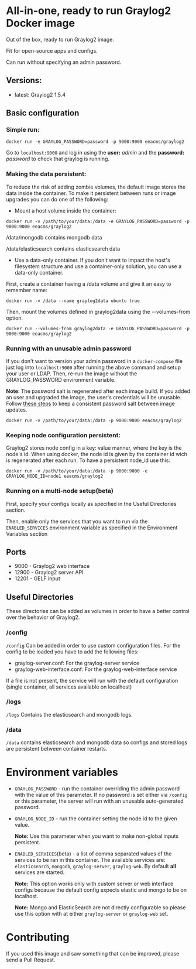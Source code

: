 # All-in-one, ready to run Graylog2 Docker image

Out of the box, ready to run Graylog2 image.

Fit for open-source apps and configs.

Can run without specifying an admin password.

## Versions:
* latest: Graylog2 1.5.4

## Basic configuration
### Simple run:
```
docker run -e GRAYLOG_PASSWORD=password -p 9000:9000 eeacms/graylog2
```
Go to ```localhost:9000``` and log in using the __user:__ _admin_ and the __password:__ _password_
to check that graylog is running.

### Making the data persistent:
To reduce the risk of adding zombie volumes, the default image stores the data
inside the container. To make it persistent between runs or image upgrades you
can do one of the following:

* Mount a host volume inside the container:

```
docker run -v /path/to/your/data:/data -e GRAYLOG_PASSWORD=password -p 9000:9000 eeacms/graylog2
```

/data/mongodb contains mongodb data

/data/elasticsearch contains elasticsearch data

* Use a data-only container.
  If you don't want to impact the host's filesystem structure and use a
  container-only solution, you can use a data-only container.

First, create a container having a /data volume and give it an easy to remember
name:

```
docker run -v /data --name graylog2data ubuntu true
```

Then, mount the volumes defined in graylog2data using the --volumes-from
option.

```
docker run --volumes-from graylog2data -e GRAYLOG_PASSWORD=password -p 9000:9000 eeacms/graylog2
```

### Running with an unusable admin password
If you don't want to version your admin password in a ```docker-compose``` file
just log into ```localhost:9000``` after running the above command and setup your user or LDAP.
Then, re-run the image without the GRAYLOG_PASSWORD environment variable.

__Note__: The password salt is regenerated after each image build. If you added
an user and upgraded the image, the user's credentials will be unusable.
Follow [these steps](#config) to keep a consistent password salt between image updates.

```
docker run -v /path/to/your/data:/data -p 9000:9000 eeacms/graylog2
```

### Keeping node configuration persistent:
Graylog2 stores node config in a key: value manner, where the key is the node's id.
When using docker, the node id is given by the container id wich is regenerated after
each run. To have a persistent node_id use this:

```
docker run -v /path/to/your/data:/data -p 9000:9000 -e GRAYLOG_NODE_ID=node1 eeacms/graylog2
```

### Running on a multi-node setup(beta)

First, specify your configs locally as specified in the Useful Directories
section.

Then, enable only the services that you want to run via the ```ENABLED_SERVICES```
environment variable as specified in the Environment Variables section

## Ports

* 9000 - Graylog2 web interface
* 12900 - Graylog2 server API
* 12201 - GELF input

## Useful Directories

These directories can be added as volumes in order to have a better control
over the behavior of Graylog2.

### /config

```/config``` Can be added in order to use custom configuration files.
For the config to be loaded you have to add the following files:
* graylog-server.conf: For the graylog-server service
* graylog-web-interface.conf: For the graylog-web-interface service

If a file is not present, the service will run with the default configuration
(single container, all services available on localhost)

### /logs

```/logs``` Contains the elasticsearch and mongodb logs.

### /data

```/data``` contains elasticsearch and mongodb data so configs and stored logs are
persistent between container restarts.


# Environment variables

* ```GRAYLOG_PASSWORD``` - run the container overriding the admin password with
  the value of this parameter. If no password is set either via ```/config``` or
  this parameter, the server will run with an unusable auto-generated password.

* ```GRAYLOG_NODE_ID``` - run the container setting the node id to the given
  value.

  __Note:__ Use this parameter when you want to make non-global inputs persistent.

* ```ENABLED_SERVICES```(beta) - a list of comma separated values of the services to
  be ran in this container. The available services are: ```elasticsearch```,
  ```mongodb```, ```graylog-server```, ```graylog-web```. By default __all__
  services are started.

  __Note:__ This option works only with custom server or
  web interface configs because the default config expects elastic and mongo to be on localhost.

  __Note:__ Mongo and ElasticSearch are not directly configurable
  so please use this option with at either ```graylog-server``` or ```graylog-web``` set.
  
# Contributing

If you used this image and saw something that can be improved, please send a Pull Request.
